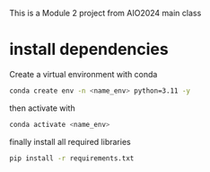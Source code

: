 This is a Module 2 project from AIO2024 main class

# install dependencies
Create a virtual environment with conda
```bash
conda create env -n <name_env> python=3.11 -y
```
then activate with 
```bash
conda activate <name_env>
```
finally install all required libraries
```bash
pip install -r requirements.txt
```
